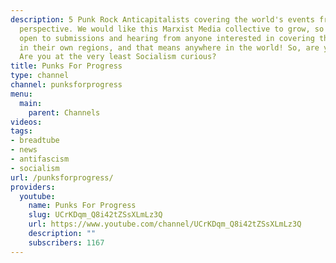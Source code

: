```yaml
---
description: 5 Punk Rock Anticapitalists covering the world's events from a Socialist
  perspective. We would like this Marxist Media collective to grow, so we are WAY
  open to submissions and hearing from anyone interested in covering the goings on
  in their own regions, and that means anywhere in the world! So, are you Antifascist?
  Are you at the very least Socialism curious?
title: Punks For Progress
type: channel
channel: punksforprogress
menu:
  main:
    parent: Channels
videos:
tags:
- breadtube
- news
- antifascism
- socialism
url: /punksforprogress/
providers:
  youtube:
    name: Punks For Progress
    slug: UCrKDqm_Q8i42tZSsXLmLz3Q
    url: https://www.youtube.com/channel/UCrKDqm_Q8i42tZSsXLmLz3Q
    description: ""
    subscribers: 1167
---
```

